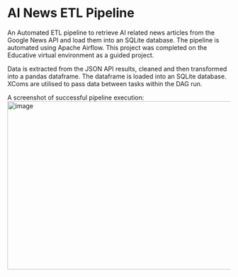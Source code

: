 # AI News ETL Pipeline
An Automated ETL pipeline to retrieve AI related news articles from the Google News API and load them into an SQLite database. The pipeline is automated using Apache Airflow.
This project was completed on the Educative virtual environment as a guided project. <br/>

Data is extracted from the JSON API results, cleaned and then transformed into a pandas dataframe. The dataframe is loaded into an SQLite database. XComs are utilised to pass data between tasks within the DAG run. <br/>

A screenshot of successful pipeline execution:
<img width="760" height="381" alt="image" src="https://github.com/user-attachments/assets/b8cb5e7c-ead0-4362-ab36-717f3307f8bf" />

